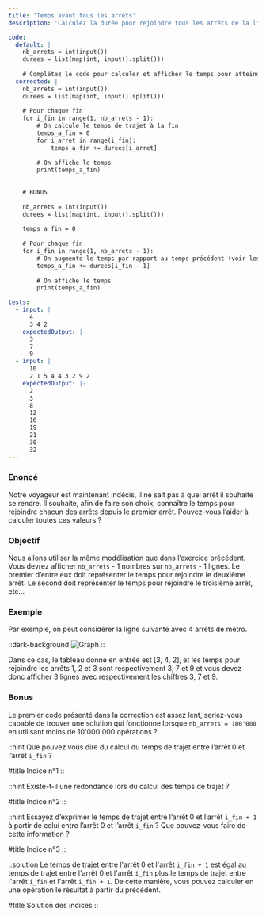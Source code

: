```yaml
---
title: 'Temps avant tous les arrêts'
description: 'Calculez la durée pour rejoindre tous les arrêts de la ligne de métro'

code:
  default: |
    nb_arrets = int(input())
    durees = list(map(int, input().split()))
    
    # Complétez le code pour calculer et afficher le temps pour atteindre tous les arrêts
  corrected: |
    nb_arrets = int(input())
    durees = list(map(int, input().split()))
    
    # Pour chaque fin
    for i_fin in range(1, nb_arrets - 1):
        # On calcule le temps de trajet à la fin
        temps_a_fin = 0
        for i_arret in range(i_fin): 
            temps_a_fin += durees[i_arret]
        
        # On affiche le temps
        print(temps_a_fin)
    
    
    # BONUS
    
    nb_arrets = int(input())
    durees = list(map(int, input().split()))
    
    temps_a_fin = 0
    
    # Pour chaque fin
    for i_fin in range(1, nb_arrets - 1):
        # On augmente le temps par rapport au temps précédent (voir les indices)
        temps_a_fin += durees[i_fin - 1]
    
        # On affiche le temps
        print(temps_a_fin)

tests:
  - input: |
      4
      3 4 2
    expectedOutput: |-
      3
      7
      9
  - input: |
      10
      2 1 5 4 4 3 2 9 2
    expectedOutput: |-
      2
      3
      8
      12
      16
      19
      21
      30
      32
---
```


### Enoncé

Notre voyageur est maintenant indécis, il ne sait pas à quel arrêt il souhaite se rendre. Il souhaite, afin de faire son choix, connaître le temps pour rejoindre chacun des arrêts depuis le premier arrêt. Pouvez-vous l’aider à calculer toutes ces valeurs ?

### Objectif

Nous allons utiliser la même modélisation que dans l’exercice précédent. Vous devrez afficher `nb_arrets` - 1 nombres sur `nb_arrets` - 1 lignes. Le premier d’entre eux doit représenter le temps pour rejoindre le deuxième arrêt. Le second doit représenter le temps pour rejoindre le troisième arrêt, etc...

### Exemple

Par exemple, on peut considérer la ligne suivante avec 4 arrêts de métro.

::dark-background
![Graph](/polympiads/graph-metro-polympiads.png)
::

Dans ce cas, le tableau donné en entrée est [3, 4, 2], et les temps pour rejoindre les arrêts 1, 2 et 3 sont respectivement 3, 7 et 9 et vous devez donc afficher 3 lignes avec respectivement les chiffres 3, 7 et 9.

### Bonus

Le premier code présenté dans la correction est assez lent, seriez-vous capable de trouver une solution qui fonctionne lorsque `nb_arrets = 100'000` en utilisant moins de 10'000'000 opérations ?

::hint
Que pouvez vous dire du calcul du temps de trajet entre l’arrêt 0 et l’arrêt `i_fin` ?

#title
Indice n°1
::

::hint
Existe-t-il une redondance lors du calcul des temps de trajet ?

#title
Indice n°2
::

::hint
Essayez d’exprimer le temps de trajet entre l’arrêt 0 et l’arrêt `i_fin + 1` à partir de celui entre l’arrêt 0 et l’arrêt `i_fin` ? Que pouvez-vous faire de cette information ?

#title
Indice n°3
::

::solution
Le temps de trajet entre l'arrêt 0 et l'arrêt `i_fin + 1` est égal au temps de trajet entre l'arrêt 0 et l'arrêt `i_fin` plus le temps de trajet entre l'arrêt `i_fin` et l'arrêt `i_fin + 1`. De cette manière, vous pouvez calculer en une opération le résultat à partir du précédent.

#title
Solution des indices
::
